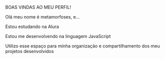BOAS VINDAS AO MEU PERFIL! 

Olá meu nome é metamorfoses, e...

Estou estudando na Alura 

Estou me desenvolvendo na linguagem JavaScript

Utilizo esse espaço para minha organização e compartilhamento dos meu projetos desenvolvidos

